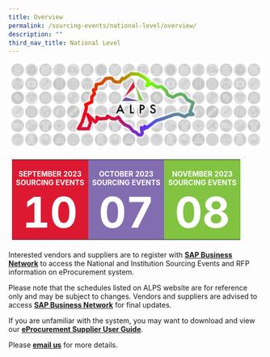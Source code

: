 ```yaml
---
title: Overview
permalink: /sourcing-events/national-level/overview/
description: ""
third_nav_title: National Level
---
```

![](/images/alps_sourcing_events_national_1920x640_clear.png)

<table style="padding: 0.5em; width:100%">
	<tbody>
		<tr>
			<td style="width: 33%; background-color: #DC1931; color: white; font-weight: bold; text-align: center; text-decoration: none;">
				<br>SEPTEMBER 2023
				<br>SOURCING EVENTS
				<br>
				<span style="color: white; font-size: 6em"> 10 </span>
			</td>
			<td style="width: 33%; background-color: #836DB1; color: white; font-weight: bold; text-align: center; text-decoration: none;">
				<br>OCTOBER 2023
				<br>SOURCING EVENTS
				<br>
				<span style="color: white; font-size: 6em"> 07 </span>
			</td>
			<td style="width: 33%; background-color: #82C341; color: white; font-weight: bold; text-align: center; text-decoration: none;">
				<br>NOVEMBER 2023
				<br>SOURCING EVENTS
				<br>
				<span style="color: white; font-size: 6em"> 08 </span>
			</td>
		</tr>
	</tbody>
</table>



Interested vendors and suppliers are to register with **[SAP Business Network](https://supplier.ariba.com/)** to access the National and Institution Sourcing Events and RFP information on eProcurement system.  

Please note that the schedules listed on ALPS website are for reference only and may be subject to changes. Vendors and suppliers are advised to access **[SAP Business Network](https://supplier.ariba.com/)** for final updates.

If you are unfamiliar with the system, you may want to download and view our **[eProcurement Supplier User Guide](/files/Sourcing%20Events/eprocurement_supplier_user_guide.pdf)**.

Please **[email us](mailto:alps_operations@alpshealthcare.com.sg)** for more details.
